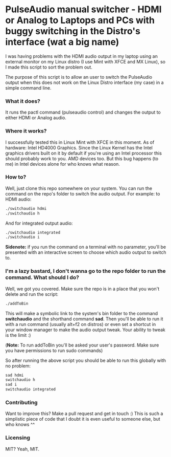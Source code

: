 # PulseAudio manual switcher - HDMI or Analog to Laptops and PCs with buggy switching in the Distro's interface (wat a big name)
I was having problems with the HDMI audio output in my laptop using an external monitor on my Linux distro (I use Mint with XFCE and MX Linux), so I made this script to sort the problem out.

The purpose of this script is to allow an user to switch the PulseAudio output when this does not work on the Linux Distro interface (my case) in a simple command line. 

### What it does?
It runs the pactl command (pulseaudio control) and changes the output to either HDMI or Analog audio.

### Where it works?
I successfully tested this in Linux Mint with XFCE in this moment. 
As of hardware: Intel HD4000 Graphics. Since the Linux Kernel has the Intel graphics drivers built on it by default if you're using an Intel processor this should probably work to you. AMD devices too. 
But this bug happens (to me) in Intel devices alone for who knows what reason.

### How to?
Well, just clone this repo somewhere on your system.  You can run the command on the repo's folder to switch the audio output. 
For example: to HDMI audio:
```bash
./switchaudio hdmi
./switchaudio h
```
And for integrated  output audio:
```bash
./switchaudio integrated
./switchaudio i
```

**Sidenote:** if you run the command on a terminal with no parameter, you'll be presented with an interactive screen to choose which audio output to switch to.

### I'm a lazy bastard, I don't wanna go to the repo folder to run the command. What should I do?
Well, we got you covered. Make sure the repo is in a place that you won't delete and run the script:
```bash
./addToBin
```
This will make a symbolic link to the system's bin folder to the command **switchaudio** and the shorthand command **sad**. Then you'll be able to run it with a run command (usually alt+f2 on distros) or even set a shortcut in your window manager to make the audio output tweak. Your ability to tweak is the limit :)

(**Note:** To run addToBin you'll be asked your user's password. Make sure you have permissions to run sudo commands)

So after running the above script you should be able to run this globally with no problem:

```bash
sad hdmi
switchaudio h
sad i
switchaudio integrated
```

### Contributing
Want to improve this? Make a pull request and get in touch :)
This is such a simplistic piece of code that I doubt it is even useful to someone else, but who knows ^^

### Licensing
MIT? Yeah, MIT.

